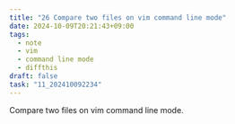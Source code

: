 ```yaml
---
title: "26 Compare two files on vim command line mode"
date: 2024-10-09T20:21:43+09:00
tags:
  - note
  - vim
  - command line mode
  - diffthis
draft: false
task: "11_202410092234"
---
```


Compare two files on vim command line mode.  
